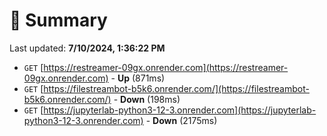 # 📖 Summary
Last updated: **7/10/2024, 1:36:22 PM**

- `GET` [https://restreamer-09gx.onrender.com](https://restreamer-09gx.onrender.com) - **Up** (871ms)
- `GET` [https://filestreambot-b5k6.onrender.com/](https://filestreambot-b5k6.onrender.com/) - **Down** (198ms)
- `GET` [https://jupyterlab-python3-12-3.onrender.com](https://jupyterlab-python3-12-3.onrender.com) - **Down** (2175ms)
